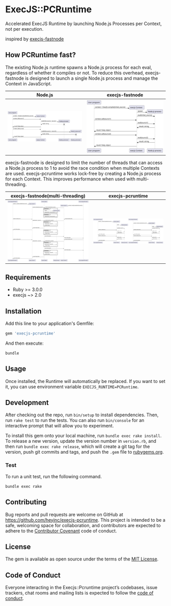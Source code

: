 # ExecJS::PCRuntime

Accelerated ExecJS Runtime by launching Node.js Processes per Context, not per execution.

inspired by [execjs-fastnode](https://github.com/jhawthorn/execjs-fastnode)

## How PCRuntime fast?

The existing Node.js runtime spawns a Node.js process for each eval, regardless of whether it compiles or not.
To reduce this overhead, execjs-fastnode is designed to launch a single Node.js process and manage the Context in JavaScript.

|                                           Node.js                                           |                                          execjs-fastnode                                           |
|:-------------------------------------------------------------------------------------------:|:--------------------------------------------------------------------------------------------------:|
| ![Sequence Diagram of Node.js Runtime](./doc_resources/out/sequence_nodejs/sequence_nodejs.svg) | ![Sequence Diagram of FastNode Runtime](./doc_resources/out/sequence_fastnode1/sequence_fastnode1.svg) |

execjs-fastnode is designed to limit the number of threads that can access a Node.js process to 1 to avoid the race condition when multiple Contexts are used.
execjs-pcruntime works lock-free by creating a Node.js process for each Context.
This improves performance when used with multi-threading.

|                                             execjs-fastnode(multi-threading)                                              |                                        execjs-pcruntime                                         |
|:-------------------------------------------------------------------------------------------------------------------------:|:-----------------------------------------------------------------------------------------------:|
| ![Sequence Diagram of FastNode Runtime in multi-threading](./doc_resources/out/sequence_fastnode2/sequence_fastnode2.svg) | ![Sequence Diagram of PCRuntime](./doc_resources/out/sequence_pcruntime/sequence_pcruntime.svg) |

## Requirements

- Ruby >= 3.0.0
- execjs ~> 2.0

## Installation

Add this line to your application's Gemfile:

```ruby
gem 'execjs-pcruntime'
```

And then execute:
```shell
bundle
```

## Usage

Once installed, the Runtime will automatically be replaced.
If you want to set it, you can use environment variable `EXECJS_RUNTIME=PCRuntime`.

## Development

After checking out the repo, run `bin/setup` to install dependencies. Then, run `rake test` to run the tests. You can also run `bin/console` for an interactive prompt that will allow you to experiment.

To install this gem onto your local machine, run `bundle exec rake install`. To release a new version, update the version number in `version.rb`, and then run `bundle exec rake release`, which will create a git tag for the version, push git commits and tags, and push the `.gem` file to [rubygems.org](https://rubygems.org).

### Test

To run a unit test, run the following command.

```shell
bundle exec rake
```

## Contributing

Bug reports and pull requests are welcome on GitHub at https://github.com/heyinc/execjs-pcruntime. This project is intended to be a safe, welcoming space for collaboration, and contributors are expected to adhere to the [Contributor Covenant](http://contributor-covenant.org) code of conduct.

## License

The gem is available as open source under the terms of the [MIT License](https://opensource.org/licenses/MIT).

## Code of Conduct

Everyone interacting in the Execjs::Pcruntime project’s codebases, issue trackers, chat rooms and mailing lists is expected to follow the [code of conduct](https://github.com/heyinc/execjs-pcruntime/blob/master/CODE_OF_CONDUCT.md).
